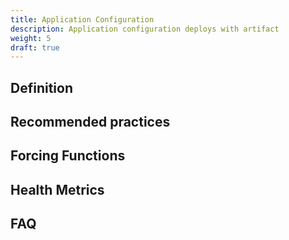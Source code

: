 ```yaml
---
title: Application Configuration
description: Application configuration deploys with artifact
weight: 5
draft: true
---
```


## Definition

## Recommended practices

## Forcing Functions

## Health Metrics

## FAQ
